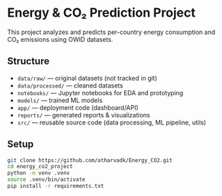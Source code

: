 # Energy & CO₂ Prediction Project

This project analyzes and predicts per-country energy consumption and CO₂ emissions using OWID datasets.  

## Structure
- `data/raw/` — original datasets (not tracked in git)
- `data/processed/` — cleaned datasets
- `notebooks/` — Jupyter notebooks for EDA and prototyping
- `models/` — trained ML models
- `app/` — deployment code (dashboard/API)
- `reports/` — generated reports & visualizations
- `src/` — reusable source code (data processing, ML pipeline, utils)

## Setup
```bash
git clone https://github.com/atharvadk/Energy_CO2.git
cd energy_co2_project
python -m venv .venv
source .venv/bin/activate
pip install -r requirements.txt
